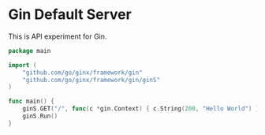 # Gin Default Server

This is API experiment for Gin.

```go
package main

import (
	"github.com/go/ginx/framework/gin"
	"github.com/go/ginx/framework/gin/ginS"
)

func main() {
	ginS.GET("/", func(c *gin.Context) { c.String(200, "Hello World") })
	ginS.Run()
}
```
